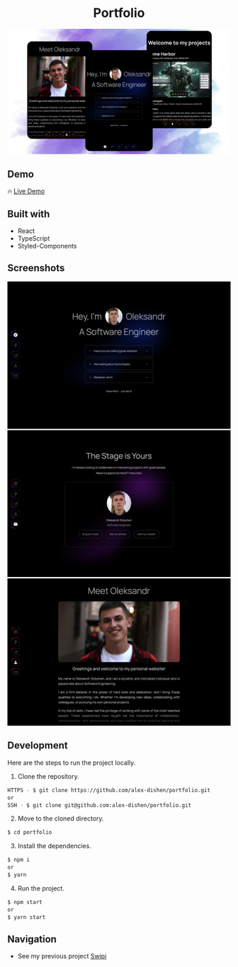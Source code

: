 <h1 align='center'>Portfolio</h1>

![Preview](public/images/portfolio-intro.png)

## Demo

🔥 [Live Demo](https://github.com/alex-dishen/portfolio)

## Built with

- React
- TypeScript
- Styled-Components

## Screenshots

![](public/images/home-page.png)
![](public/images/contact-page.png)
![](public/images/about-page.png)

## Development

Here are the steps to run the project locally.

1. Clone the repository.

```sh
HTTPS - $ git clone https://github.com/alex-dishen/portfolio.git
or
SSH - $ git clone git@github.com:alex-dishen/portfolio.git
```

2. Move to the cloned directory.

```sh
$ cd portfolio
```

3. Install the dependencies.

```sh
$ npm i
or
$ yarn
```

4. Run the project.

```sh
$ npm start
or
$ yarn start
```

## Navigation

- See my previous project [Swipi](https://github.com/MaKs-Tkachyk/swipi)